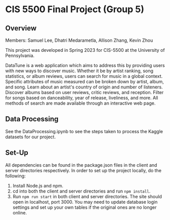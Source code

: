 # CIS 5500 Final Project (Group 5)
## Overview
Members: Samuel Lee, Dhatri Medarametla, Allison Zhang, Kevin Zhou

This project was developed in Spring 2023 for CIS-5500 at the University of Pennsylvania. 

DataTune is a web application which aims to address this by providing users with new ways to discover music. Whether it be by artist ranking, song statistics, or album reviews, users can search for music in a global context. Specific attributes of music measured can be broken down by artist, album, and song. Learn about an artist's country of origin and number of listeners. Discover albums based on user reviews, critic reviews, and reception. Filter for songs based on danceability, year of release, liveliness, and more. All methods of search are made available through an interactive web page.

## Data Processing
See the DataProcessing.ipynb to see the steps taken to process the Kaggle datasets for our project.

## Set-Up
All dependencies can be found in the package.json files in the client and server directories respectively.  In order to set up the project locally, do the following:
1. Install Node.js and npm.
2. cd into both the client and server directories and run `npm install`.
3. Run `npm run start` in both client and server directories.  The site should open in localhost, port 3000.  You may need to update database login settings and set up your own tables if the original ones are no longer online.
